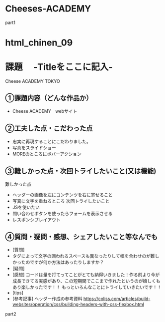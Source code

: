 # Cheeses-ACADEMY
part1
# html_chinen_09

# 課題　 -Titleをここに記入-
Cheese ACADEMY TOKYO
## ①課題内容（どんな作品か）
- Cheese ACADEMY　webサイト

## ②工夫した点・こだわった点
- 忠実に再現することにこだわりました。
- 写真をスライドショー
- MOREのところにボバーアクション

## ③難しかった点・次回トライしたいこと(又は機能)
難しかった点
- ヘッダーの画像を左にコンテンツを右に寄せること
- 写真に文字を重ねるところ
次回トライしたいこと
- JSを使いたい
- 問い合わせボタンを使ったらフォームを表示させる
- レスポンシブレイアウト

## ④質問・疑問・感想、シェアしたいこと等なんでも
- [質問]
- タグによって文字の囲われるスペースも異なったりして幅を合わせのが難しかったのですが何か方法はあったりしますか？
- [疑問]
- [感想]
コードは量を打てってことがとても納得いきました！作る前より今が成長できてる実感があり、この短期間でここまで作れたというのが嬉しくもあり楽しかったです！！
もっといろんなことにトライしていきたいです！！
- [tips]
- [参考記事]
ヘッダー作成の参考資料
https://coliss.com/articles/build-websites/operation/css/building-headers-with-css-flexbox.html

part2
